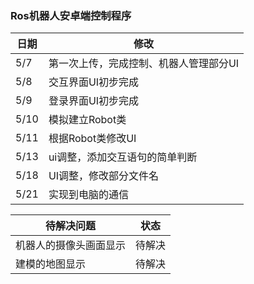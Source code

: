 ### Ros机器人安卓端控制程序

| 日期 | 修改                                   |
| ---- | -------------------------------------- |
| 5/7  | 第一次上传，完成控制、机器人管理部分UI |
| 5/8  | 交互界面UI初步完成                     |
| 5/9  | 登录界面UI初步完成                     |
| 5/10 | 模拟建立Robot类                        |
| 5/11 | 根据Robot类修改UI                      |
| 5/13 | ui调整，添加交互语句的简单判断         |
| 5/18 | UI调整，修改部分文件名                 |
| 5/21 | 实现到电脑的通信                       |



| 待解决问题             | 状态   |
| ---------------------- | ------ |
| 机器人的摄像头画面显示 | 待解决 |
| 建模的地图显示         | 待解决 |

